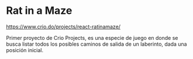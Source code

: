 # Rat in a Maze

https://www.crio.do/projects/react-ratinamaze/

Primer proyecto de Crio Projects, es una especie de juego en donde se busca listar todos los posibles caminos de salida de un laberinto, dada una posición inicial.

